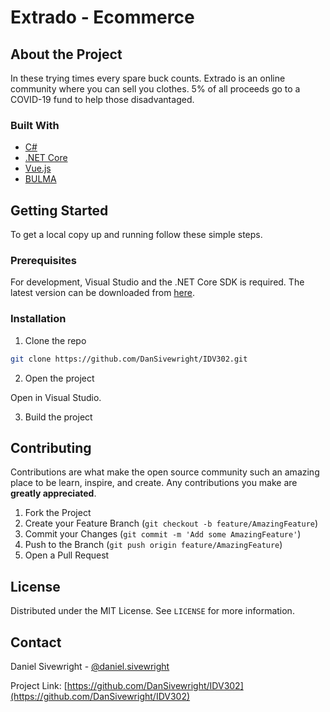 
# Extrado - Ecommerce

## About the Project 

In these trying times every spare buck counts. Extrado is an online community where you can sell you clothes. 5% of all proceeds go to a COVID-19 fund to help those disadvantaged.  

### Built With
* [C#](https://docs.microsoft.com/en-us/dotnet/csharp/)
* [.NET Core](https://dotnet.microsoft.com/download)
* [Vue.js](https://vuejs.org/)
* [BULMA](https://bulma.io/)

## Getting Started

To get a local copy up and running follow these simple steps.

### Prerequisites

For development, Visual Studio and the .NET Core SDK is required. The latest version can be downloaded from [here](https://dotnet.microsoft.com/download).

### Installation
 
1. Clone the repo
```sh
git clone https://github.com/DanSivewright/IDV302.git
```
2. Open the project

Open in Visual Studio.

3. Build the project 

## Contributing

Contributions are what make the open source community such an amazing place to be learn, inspire, and create. Any contributions you make are **greatly appreciated**.

1. Fork the Project
2. Create your Feature Branch (`git checkout -b feature/AmazingFeature`)
3. Commit your Changes (`git commit -m 'Add some AmazingFeature'`)
4. Push to the Branch (`git push origin feature/AmazingFeature`)
5. Open a Pull Request

## License

Distributed under the MIT License. See `LICENSE` for more information.


## Contact

Daniel Sivewright - [@daniel.sivewright](https://www.instagram.com/daniel.sivewright/?hl=en)

Project Link: [https://github.com/DanSivewright/IDV302](https://github.com/DanSivewright/IDV302)
